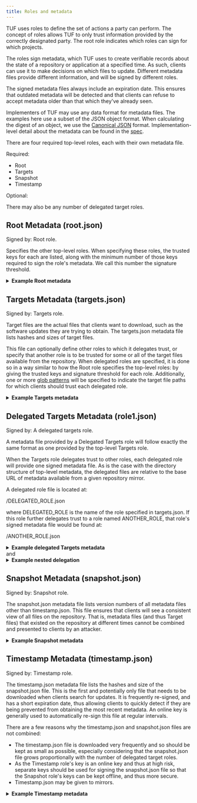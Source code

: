 ```yaml
---
title: Roles and metadata
---
```


TUF uses roles to define the set of actions a party can perform. The concept of
roles allows TUF to only trust information provided by the correctly
designated party. The root role indicates which roles can sign for which projects.

The roles sign metadata, which TUF uses to create verifiable records about the state
of a repository or application at a specified time. As such, clients can use
it to make decisions on which files to update. Different metadata files provide
different information, and will be signed by different roles.

The signed metadata files always include an expiration date. This ensures
that outdated metadata will be detected and that
clients can refuse to accept metadata older than that which they've already seen.

Implementers of TUF may use any data format for metadata files. The examples
here use a subset of the JSON object format. When calculating the
digest of an object, we use the [Canonical JSON](http://wiki.laptop.org/go/Canonical_JSON) format. Implementation-level detail about the metadata can be found in the [spec](https://github.com/theupdateframework/specification/blob/master/tuf-spec.md).

There are four required top-level roles, each with their own metadata file.

Required:

* Root
* Targets
* Snapshot
* Timestamp

Optional:

There may also be any number of delegated target roles.

## Root Metadata (root.json)

Signed by: Root role.

Specifies the other top-level roles. When specifying these roles, the trusted
keys for each are listed, along with the minimum number of those keys required
to sign the role's metadata. We call this number the signature threshold.

<details>
  <summary><strong>Example Root metadata</strong></summary>
  <pre><code>
{
 "signatures": [
  {
   "keyid": "4e777de0d275f9d28588dd9a1606cc748e548f9e22b6795b7cb3f63f98035fcb",
   "sig": 
   "a337d6375fedd2eabfcd6c2ef6c8a9c3bb85dc5a857715f6a6bd41123e7670c4972d8548bcd
   7248154f3d864bf25f1823af59d74c459f41ea09a02db057ca1245612ebbdb97e782c501dc3e
   094f7fa8aa1402b03c6ed0635f565e2a26f9f543a89237e15a2faf0c267e2b34c3c38f2a43a2
   8ddcdaf8308a12ead8c6dc47d1b762de313e9ddda8cc5bc25aea1b69d0e5b9199ca02f5dda48
   c3bff615fd12a7136d00634b9abc6e75c3256106c4d6f12e6c43f6195071355b2857bbe377ce
   028619b58837696b805040ce144b393d50a472531f430fadfb68d3081b6a8b5e49337e328c9a
   0a3f11e80b0bc8eb2dc6e78d1451dd857e6e6e6363c3fd14c590aa95e083c9bfc77724d78af8
   6eb7a7ef635eeddaa353030c79f66b3ba9ea11fab456cfe896a826fdfb50a43cd444f762821a
   ada9bcd7b022c0ee85b8768f960343d5a1d3d76374cc0ac9e12a500de0bf5d48569e5398cada
   dadab045931c398e3bcb6cec88af2437ba91959f956079cbed159fed3938016e6c3b5e446131
   f81cc5981"
  }
 ],
 "signed": {
  "_type": "root",
  "consistent_snapshot": false,
  "expires": "2030-01-01T00:00:00Z",
  "keys": {
   "4e777de0d275f9d28588dd9a1606cc748e548f9e22b6795b7cb3f63f98035fcb": {
    "keyid_hash_algorithms": [
     "sha256",
     "sha512"
    ],
    "keytype": "rsa",
    "keyval": {
    "public": "-----BEGIN PUBLIC KEY-----
    \nMIIBojANBgkqhkiG9w0BAQEFAAOCAY8AMIIBigKCAYEA0GjPoVrjS9eCqzoQ8VRe
    PkC0cI6ktiEgqPfHESFzyxyjC490Cuy19nuxPcJuZfN64MC48oOkR+W2mq4pM51i
    xmdG5xjvNOBRkJ5wUCc8fDCltMUTBlqt9y5eLsf/4/EoBU+zC4SW1iPU++mCsity
    fQQ7U6LOn3EYCyrkH51hZ/dvKC4o9TPYMVxNecJ3CL1q02Q145JlyjBTuM3Xdqsa
    ndTHoXSRPmmzgB/1dL/c4QjMnCowrKW06mFLq9RAYGIaJWfM/0CbrOJpVDkATmEc
    MdpGJYDfW/sRQvRdlHNPo24ZW7vkQUCqdRxvnTWkK5U81y7RtjLt1yskbWXBIbOV
    z94GXsgyzANyCT9qRjHXDDz2mkLq+9I2iKtEqaEePcWRu3H6RLahpM/TxFzw684Y
    R47weXdDecPNxWyiWiyMGStRFP4Cg9trcwAGnEm1w8R2ggmWphznCd5dXGhPNjfA
    a82yNFY8ubnOUVJOf0nXGg3Edw9iY3xyjJb2+nrsk5f3AgMBAAE=\n-----END PUBLIC KEY-----"
    },
    "scheme": "rsassa-pss-sha256"
   },
   "59a4df8af818e9ed7abe0764c0b47b4240952aa0d179b5b78346c470ac30278d": {
    "keyid_hash_algorithms": [
     "sha256",
     "sha512"
    ],
    "keytype": "ed25519",
    "keyval": {
     "public": "edcd0a32a07dce33f7c7873aaffbff36d20ea30787574ead335eefd337e4dacd"
    },
    "scheme": "ed25519"
   },
   "65171251a9aff5a8b3143a813481cb07f6e0de4eb197c767837fe4491b739093": {
    "keyid_hash_algorithms": [
     "sha256",
     "sha512"
    ],
    "keytype": "ed25519",
    "keyval": {
     "public": "89f28bd4ede5ec3786ab923fd154f39588d20881903e69c7b08fb504c6750815"
    },
    "scheme": "ed25519"
   },
   "8a1c4a3ac2d515dec982ba9910c5fd79b91ae57f625b9cff25d06bf0a61c1758": {
    "keyid_hash_algorithms": [
     "sha256",
     "sha512"
    ],
    "keytype": "ed25519",
    "keyval": {
     "public": "82ccf6ac47298ff43bfa0cd639868894e305a99c723ff0515ae2e9856eb5bbf4"
    },
    "scheme": "ed25519"
   }
  },
  "roles": {
   "root": {
    "keyids": [
     "4e777de0d275f9d28588dd9a1606cc748e548f9e22b6795b7cb3f63f98035fcb"
    ],
    "threshold": 1
   },
   "snapshot": {
    "keyids": [
     "59a4df8af818e9ed7abe0764c0b47b4240952aa0d179b5b78346c470ac30278d"
    ],
    "threshold": 1
   },
   "targets": {
    "keyids": [
     "65171251a9aff5a8b3143a813481cb07f6e0de4eb197c767837fe4491b739093"
    ],
    "threshold": 1
   },
   "timestamp": {
    "keyids": [
     "8a1c4a3ac2d515dec982ba9910c5fd79b91ae57f625b9cff25d06bf0a61c1758"
    ],
    "threshold": 1
   }
  },
  "spec_version": "1.0.0",
  "version": 1
 }
}
  </code></pre>
</details>

## Targets Metadata (targets.json)

Signed by: Targets role.

Target files are the actual files that clients want to download, such as
the software updates they are trying to obtain. The targets.json metadata
file lists hashes and sizes of target files.

This file can optionally define other roles to which it delegates trust,
or specify that another role is to be trusted for some or all of the target files
available from the repository. When delegated roles are specified, it is done
so in a way similar to how the Root role specifies the top-level roles: by giving
the trusted keys and signature threshold for each role. Additionally, one or more
[glob patterns](https://en.wikipedia.org/wiki/Glob_(programming)) will be specified to indicate the target file paths for which clients should trust each delegated role.

<details>
  <summary><strong>Example Targets metadata</strong></summary>
  <pre><code>
{
 "signatures": [
  {
   "keyid": "65171251a9aff5a8b3143a813481cb07f6e0de4eb197c767837fe4491b739093",
   "sig": 
   "d65f8db0c1a8f0976552b9742bbb393f24a5fa5eaf145c37aee047236c79dd0b83
   cfbb8b49fa7803689dfe0031dcf22c4d006b593acac07d69093b9b81722c08"
  }
 ],
 "signed": {
  "_type": "targets",
  "delegations": {
   "keys": {
    "c8022fa1e9b9cb239a6b362bbdffa9649e61ad2cb699d2e4bc4fdf7930a0e64a": {
     "keyid_hash_algorithms": [
      "sha256",
      "sha512"
     ],
     "keytype": "ed25519",
     "keyval": {
      "public": "fcf224e55fa226056adf113ef1eb3d55e308b75b321c8c8316999d8c4fd9e0d9"
     },
     "scheme": "ed25519"
    }
   },
   "roles": [
    {
     "keyids": [
      "c8022fa1e9b9cb239a6b362bbdffa9649e61ad2cb699d2e4bc4fdf7930a0e64a"
     ],
     "name": "role1",
     "paths": [
      "file3.txt"
     ],
     "terminating": false,
     "threshold": 1
    }
   ]
  },
  "expires": "2030-01-01T00:00:00Z",
  "spec_version": "1.0.0",
  "targets": {
   "file1.txt": {
    "custom": {
     "file_permissions": "0644"
    },
    "hashes": {
     "sha256": "65b8c67f51c993d898250f40aa57a317d854900b3a04895464313e48785440da",
     "sha512": 
     "467430a68afae8e9f9c0771ea5d78bf0b3a0d79a2d3d3b40c69fde4dd42c4614
     48aef76fcef4f5284931a1ffd0ac096d138ba3a0d6ca83fa8d7285a47a296f77"
    },
    "length": 31
   },
   "file2.txt": {
    "hashes": {
     "sha256": "452ce8308500d83ef44248d8e6062359211992fd837ea9e370e561efb1a4ca99",
     "sha512": 
     "052b49a21e03606b28942db69aa597530fe52d47ee3d748ba65afcd14b857738
     e36bc1714c4f4adde46c3e683548552fe5c96722e0e0da3acd9050c2524902d8"
    },
    "length": 39
   }
  },
  "version": 1
 }
}
  </code></pre>
</details>

## Delegated Targets Metadata (role1.json)

Signed by: A delegated targets role.

A metadata file provided by a Delegated Targets role will follow exactly the same
format as one provided by the top-level Targets role.

When the Targets role delegates trust to other roles, each delegated role will
provide one signed metadata file.  As is the
case with the directory structure of top-level metadata, the delegated files are
relative to the base URL of metadata available from a given repository mirror.

A delegated role file is located at:

/DELEGATED_ROLE.json

where DELEGATED_ROLE is the name of the role specified in targets.json.  If this
role further delegates trust to a role named ANOTHER_ROLE, that role's signed
metadata file would be found at:

/ANOTHER_ROLE.json

<details>
  <summary><strong>Example delegated Targets metadata</strong></summary>
  <pre><code>
{
 "signatures": [
  {
   "keyid": "c8022fa1e9b9cb239a6b362bbdffa9649e61ad2cb699d2e4bc4fdf7930a0e64a",
   "sig": 
   "9408b46569e622a46f1d35d9fa3c10e17a9285631ced4f2c9c2bba2c2842413
   fcb796db4e81d6f988fc056c21c407fdc3c10441592cf1e837e088f2e2dfd5403"
  }
 ],
 "signed": {
  "_type": "targets",
  "delegations": {
   "keys": {
    "c8022fa1e9b9cb239a6b362bbdffa9649e61ad2cb699d2e4bc4fdf7930a0e64a": {
     "keyid_hash_algorithms": [
      "sha256",
      "sha512"
     ],
     "keytype": "ed25519",
     "keyval": {
      "public": 
      "fcf224e55fa226056adf113ef1eb3d55e308b75b321c8c8316999d8c4fd9e0d9"
     },
     "scheme": "ed25519"
    }
   },
   "roles": [
    {
     "keyids": [
      "c8022fa1e9b9cb239a6b362bbdffa9649e61ad2cb699d2e4bc4fdf7930a0e64a"
     ],
     "name": "role2",
     "paths": [],
     "terminating": false,
     "threshold": 1
    }
   ]
  },
  "expires": "2030-01-01T00:00:00Z",
  "spec_version": "1.0.0",
  "targets": {
   "file3.txt": {
    "hashes": {
     "sha256": 
     "141f740f53781d1ca54b8a50af22cbf74e44c21a998fa2a8a05aaac2c002886b",
     "sha512": 
     "ef5beafa16041bcdd2937140afebd485296cd54f7348ecd5a4d035c09759608
     de467a7ac0eb58753d0242df873c305e8bffad2454aa48f44480f15efae1cacd0"
    },
    "length": 28
   }
  },
  "version": 1
 }
}
  </code></pre>
</details>
and
<details>
  <summary><strong>Example nested delegation</strong></summary>
  <pre><code>
{
 "signatures": [
  {
   "keyid": "c8022fa1e9b9cb239a6b362bbdffa9649e61ad2cb699d2e4bc4fdf7930a0e64a",
   "sig": 
   "75b196a224fd200e46e738b1216b3316c5384f61083872f8d14b8b0a378b2344e64b1a6f1
   a89a711206a66a0b199d65ac0e30fe15ddbc4de89fa8ff645f99403"
  }
 ],
 "signed": {
  "_type": "targets",
  "expires": "2030-01-01T00:00:00Z",
  "spec_version": "1.0.0",
  "targets": {},
  "version": 1
 }
}
  </code></pre>
</details>

## Snapshot Metadata (snapshot.json)

Signed by: Snapshot role.

The snapshot.json metadata file lists version numbers of all metadata files
other than timestamp.json. This file ensures that clients will see a consistent
view of all files on the repository. That is, metadata files (and thus Target
files) that existed on the repository at different times cannot be combined
and presented to clients by an attacker.

<details>
  <summary><strong>Example Snapshot metadata</strong></summary>
  <pre><code>
{
 "signatures": [
  {
   "keyid": "59a4df8af818e9ed7abe0764c0b47b4240952aa0d179b5b78346c470ac30278d",
   "sig": 
   "085672c70dffe26610e58542ee552843633cfed973abdad94c56138dbf0cd991644f2d3f27
   e4dda3098e08ab676e7f52627b587947ae69db1012d59a6da18e0c"
  }
 ],
 "signed": {
  "_type": "snapshot",
  "expires": "2030-01-01T00:00:00Z",
  "meta": {
   "role1.json": {
    "version": 1
   },
   "role2.json": {
    "version": 1
   },
   "targets.json": {
    "version": 1
   }
  },
  "spec_version": "1.0.0",
  "version": 1
 }
}
  </code></pre>
</details>

## Timestamp Metadata (timestamp.json)

Signed by: Timestamp role.

The timestamp.json metadata file lists the hashes and size of the snapshot.json file.
This is the first and potentially only file that needs to be downloaded when
clients search for updates. It is frequently re-signed, and
has a short expiration date, thus allowing clients to quickly detect if they are
being prevented from obtaining the most recent metadata. An online key is
generally used to automatically re-sign this file at regular intervals.

There are a few reasons why the timestamp.json and snapshot.json files are not
combined:

* The timestamp.json file is downloaded very frequently and so should be kept as
small as possible, especially considering that the snapshot.json file grows
proportionally with the number of delegated target roles.
* As the Timestamp role's key is an online key and thus at high risk, separate
keys should be used for signing the snapshot.json file so that the
Snapshot role's keys can be kept offline, and thus more secure.
* Timestamp.json may be given to mirrors.

<details>
  <summary><strong>Example Timestamp metadata</strong></summary>
  <pre><code>
{
 "signatures": [
  {
   "keyid": "8a1c4a3ac2d515dec982ba9910c5fd79b91ae57f625b9cff25d06bf0a61c1758",
   "sig": 
   "de0e16920f87bf5500cc65736488ac17e09788cce808f6a4e85eb9e4e478a312b4c1a2d7723
   af56f7bfb1df533c67d8c93b6f49d39eabe7fae391a08e1f72f01"
  }
 ],
 "signed": {
  "_type": "timestamp",
  "expires": "2030-01-01T00:00:00Z",
  "meta": {
   "snapshot.json": {
    "hashes": {
     "sha256": "8f88e2ba48b412c3843e9bb26e1b6f8fc9e98aceb0fbaa97ba37b4c98717d7ab"
    },
    "length": 515,
    "version": 1
   }
  },
  "spec_version": "1.0.0",
  "version": 1
 }
}
  </code></pre>
</details>